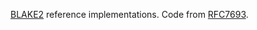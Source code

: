 [BLAKE2](https://github.com/BLAKE2/BLAKE2) reference implementations. Code from [RFC7693](https://datatracker.ietf.org/doc/html/rfc7693).
